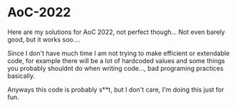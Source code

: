 # AoC-2022
Here are my solutions for AoC 2022, not perfect though... Not even barely good, but it works soo....

Since I don't have much time I am not trying to make efficient or extendable code, 
for example there will be a lot of hardcoded values and some things you probably shouldnt do when writing code..., bad programing practices basically.
 
Anyways this code is probably s**t, but I don't care, I'm doing this just for fun.
